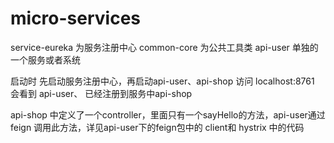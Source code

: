 # micro-services
service-eureka 为服务注册中心
common-core 为公共工具类
api-user 单独的一个服务或者系统

启动时 先启动服务注册中心，再启动api-user、api-shop 访问 localhost:8761 会看到 api-user、 已经注册到服务中api-shop

api-shop 中定义了一个controller，里面只有一个sayHello的方法，api-user通过feign 调用此方法，详见api-user下的feign包中的 client和 hystrix
中的代码
